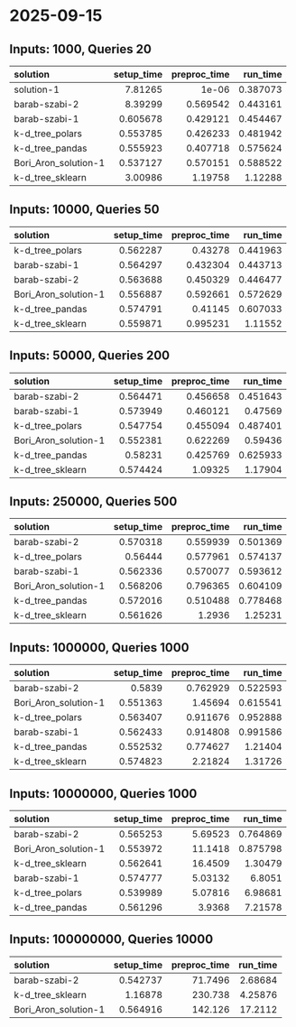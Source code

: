 # 2025-09-15

## Inputs: 1000, Queries 20

| solution             |   setup_time |   preproc_time |   run_time |
|:---------------------|-------------:|---------------:|-----------:|
| solution-1           |     7.81265  |       1e-06    |   0.387073 |
| barab-szabi-2        |     8.39299  |       0.569542 |   0.443161 |
| barab-szabi-1        |     0.605678 |       0.429121 |   0.454467 |
| k-d_tree_polars      |     0.553785 |       0.426233 |   0.481942 |
| k-d_tree_pandas      |     0.555923 |       0.407718 |   0.575624 |
| Bori_Aron_solution-1 |     0.537127 |       0.570151 |   0.588522 |
| k-d_tree_sklearn     |     3.00986  |       1.19758  |   1.12288  |

## Inputs: 10000, Queries 50

| solution             |   setup_time |   preproc_time |   run_time |
|:---------------------|-------------:|---------------:|-----------:|
| k-d_tree_polars      |     0.562287 |       0.43278  |   0.441963 |
| barab-szabi-1        |     0.564297 |       0.432304 |   0.443713 |
| barab-szabi-2        |     0.563688 |       0.450329 |   0.446477 |
| Bori_Aron_solution-1 |     0.556887 |       0.592661 |   0.572629 |
| k-d_tree_pandas      |     0.574791 |       0.41145  |   0.607033 |
| k-d_tree_sklearn     |     0.559871 |       0.995231 |   1.11552  |

## Inputs: 50000, Queries 200

| solution             |   setup_time |   preproc_time |   run_time |
|:---------------------|-------------:|---------------:|-----------:|
| barab-szabi-2        |     0.564471 |       0.456658 |   0.451643 |
| barab-szabi-1        |     0.573949 |       0.460121 |   0.47569  |
| k-d_tree_polars      |     0.547754 |       0.455094 |   0.487401 |
| Bori_Aron_solution-1 |     0.552381 |       0.622269 |   0.59436  |
| k-d_tree_pandas      |     0.58231  |       0.425769 |   0.625933 |
| k-d_tree_sklearn     |     0.574424 |       1.09325  |   1.17904  |

## Inputs: 250000, Queries 500

| solution             |   setup_time |   preproc_time |   run_time |
|:---------------------|-------------:|---------------:|-----------:|
| barab-szabi-2        |     0.570318 |       0.559939 |   0.501369 |
| k-d_tree_polars      |     0.56444  |       0.577961 |   0.574137 |
| barab-szabi-1        |     0.562336 |       0.570077 |   0.593612 |
| Bori_Aron_solution-1 |     0.568206 |       0.796365 |   0.604109 |
| k-d_tree_pandas      |     0.572016 |       0.510488 |   0.778468 |
| k-d_tree_sklearn     |     0.561626 |       1.2936   |   1.25231  |

## Inputs: 1000000, Queries 1000

| solution             |   setup_time |   preproc_time |   run_time |
|:---------------------|-------------:|---------------:|-----------:|
| barab-szabi-2        |     0.5839   |       0.762929 |   0.522593 |
| Bori_Aron_solution-1 |     0.551363 |       1.45694  |   0.615541 |
| k-d_tree_polars      |     0.563407 |       0.911676 |   0.952888 |
| barab-szabi-1        |     0.562433 |       0.914808 |   0.991586 |
| k-d_tree_pandas      |     0.552532 |       0.774627 |   1.21404  |
| k-d_tree_sklearn     |     0.574823 |       2.21824  |   1.31726  |

## Inputs: 10000000, Queries 1000

| solution             |   setup_time |   preproc_time |   run_time |
|:---------------------|-------------:|---------------:|-----------:|
| barab-szabi-2        |     0.565253 |        5.69523 |   0.764869 |
| Bori_Aron_solution-1 |     0.553972 |       11.1418  |   0.875798 |
| k-d_tree_sklearn     |     0.562641 |       16.4509  |   1.30479  |
| barab-szabi-1        |     0.574777 |        5.03132 |   6.8051   |
| k-d_tree_polars      |     0.539989 |        5.07816 |   6.98681  |
| k-d_tree_pandas      |     0.561296 |        3.9368  |   7.21578  |

## Inputs: 100000000, Queries 10000

| solution             |   setup_time |   preproc_time |   run_time |
|:---------------------|-------------:|---------------:|-----------:|
| barab-szabi-2        |     0.542737 |        71.7496 |    2.68684 |
| k-d_tree_sklearn     |     1.16878  |       230.738  |    4.25876 |
| Bori_Aron_solution-1 |     0.564916 |       142.126  |   17.2112  |